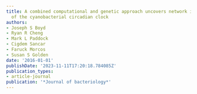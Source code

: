```yaml
---
title: A combined computational and genetic approach uncovers network interactions
  of the cyanobacterial circadian clock
authors:
- Joseph S Boyd
- Ryan R Cheng
- Mark L Paddock
- Cigdem Sancar
- Faruck Morcos
- Susan S Golden
date: '2016-01-01'
publishDate: '2023-11-11T17:20:18.784085Z'
publication_types:
- article-journal
publication: '*Journal of bacteriology*'
---
```

